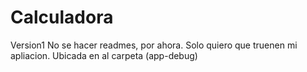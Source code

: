 # Calculadora
Version1
No se hacer readmes, por ahora.
Solo quiero que truenen mi apliacion. Ubicada en al carpeta (app-debug)
